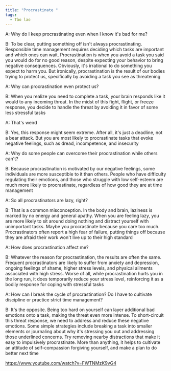 ```yaml
---
title: "Procrastinate "
tags:
  - Tào lao
---
```


A: Why do I keep procrastinating even when I know it's bad for me?

B: To be clear, putting something off isn't always procrastinating. Responsible time management requires deciding which tasks are important and which ones can wait. Procrastination is when you avoid a task you said you would do for no good reason, despite expecting your behavior to bring negative consequences. Obviously, it's irrational to do something you expect to harm you. But ironically, procrastination is the result of our bodies trying to protect us, specifically by avoiding a task you see as threatening

A: Why can procrastination even protect us?

B: When you realize you need to complete a task, your brain responds like it would to any incoming threat. In the midst of this fight, flight, or freeze response, you decide to handle the threat by avoiding it in favor of some less stressful tasks

A: That's weird

B: Yes, this response might seem extreme. After all, it's just a deadline, not a bear attack. But you are most likely to procrastinate tasks that evoke negative feelings, such as dread, incompetence, and insecurity

A: Why do some people can overcome their procrastination while others can't?

B: Because procrastination is motivated by our negative feelings, some individuals are more susceptible to it than others. People who have difficulty regulating their emotions, and those who struggle with low self-esteem are much more likely to procrastinate, regardless of how good they are at time management

A: So all procrastinators are lazy, right?

B: That is a common misconception. In the body and brain, laziness is marked by no energy and general apathy. When you are feeling lazy, you are more likely to sit around doing nothing and distract yourself with unimportant tasks. Maybe you procrastinate because you care too much. Procrastinators often report a high fear of failure, putting things off because they are afraid their work won't live up to their high standard

A: How does procrastination affect me?

B: Whatever the reason for procrastination, the results are often the same. Frequent procrastinators are likely to suffer from anxiety and depression, ongoing feelings of shame, higher stress levels, and physical ailments associated with high stress. Worse of all, while procrastination hurts you in the long run, it does temporarily reduce your stress level, reinforcing it as a bodily response for coping with stressful tasks

A: How can I break the cycle of procrastination? Do I have to cultivate discipline or practice strict time management?

B: It's the opposite. Being too hard on yourself can layer additional bad emotions onto a task, making the threat even more intense. To short-circuit this threat response, we need to address and reduce these negative emotions. Some simple strategies include breaking a task into smaller elements or journaling about why it's stressing you out and addressing those underlined concerns. Try removing nearby distractions that make it easy to impulsively procrastinate. More than anything, it helps to cultivate an attitude of self-compassion forgiving yourself, and make a plan to do better next time

https://www.youtube.com/watch?v=FWTNMzK9vG4
